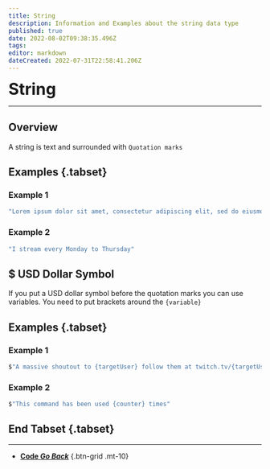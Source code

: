 ```yaml
---
title: String
description: Information and Examples about the string data type
published: true
date: 2022-08-02T09:38:35.496Z
tags: 
editor: markdown
dateCreated: 2022-07-31T22:58:41.206Z
---
```


<font size="+3" class="mdi mdi-format-quote-open primary--text"><b> String</b></font>

---

## Overview

A string is text and surrounded with `Quotation marks`

## Examples {.tabset}
### Example 1
```csharp
"Lorem ipsum dolor sit amet, consectetur adipiscing elit, sed do eiusmod tempor incididunt ut labore et dolore magna aliqua."
```
### Example 2
```csharp
"I stream every Monday to Thursday"
```

## $ USD Dollar Symbol

If you put a USD dollar symbol before the quotation marks you can use variables. You need to put brackets around the `{variable}`

## Examples {.tabset}
### Example 1
```csharp
$"A massive shoutout to {targetUser} follow them at twitch.tv/{targetUserName} they we're last playing {game}"
```
### Example 2
```csharp
$"This command has been used {counter} times"
```

## End Tabset {.tabset}

---

- [<i class="mdi mdi-chevron-left"></i> **Code *Go Back***](/en/Sub-Actions/File)
{.btn-grid .mt-10}
